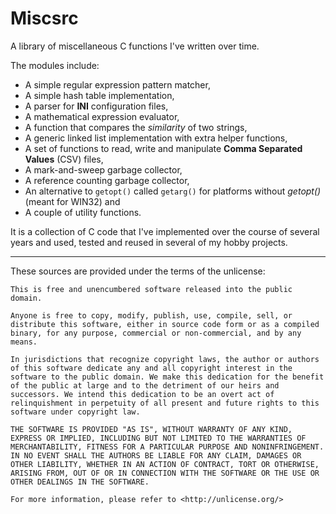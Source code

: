 Miscsrc
=======

A library of miscellaneous C functions I've written over time.

The modules include: 
* A simple regular expression pattern matcher,
* A simple hash table implementation,
* A parser for __INI__ configuration files,
* A mathematical expression evaluator,
* A function that compares the _similarity_ of two strings,
* A generic linked list implementation with extra helper functions,
* A set of functions to read, write and manipulate __Comma Separated Values__ (CSV) files,
* A mark-and-sweep garbage collector,
* A reference counting garbage collector,
* An alternative to `getopt()` called `getarg()` for platforms without _getopt()_ (meant for WIN32) and
* A couple of utility functions.

It is a collection of C code that I've implemented over the course of several years
and used, tested and reused in several of my hobby projects.

-------------------------------------------------------------------------------
These sources are provided under the terms of the unlicense: 

	This is free and unencumbered software released into the public domain.

	Anyone is free to copy, modify, publish, use, compile, sell, or
	distribute this software, either in source code form or as a compiled
	binary, for any purpose, commercial or non-commercial, and by any
	means.

	In jurisdictions that recognize copyright laws, the author or authors
	of this software dedicate any and all copyright interest in the
	software to the public domain. We make this dedication for the benefit
	of the public at large and to the detriment of our heirs and
	successors. We intend this dedication to be an overt act of
	relinquishment in perpetuity of all present and future rights to this
	software under copyright law.

	THE SOFTWARE IS PROVIDED "AS IS", WITHOUT WARRANTY OF ANY KIND,
	EXPRESS OR IMPLIED, INCLUDING BUT NOT LIMITED TO THE WARRANTIES OF
	MERCHANTABILITY, FITNESS FOR A PARTICULAR PURPOSE AND NONINFRINGEMENT.
	IN NO EVENT SHALL THE AUTHORS BE LIABLE FOR ANY CLAIM, DAMAGES OR
	OTHER LIABILITY, WHETHER IN AN ACTION OF CONTRACT, TORT OR OTHERWISE,
	ARISING FROM, OUT OF OR IN CONNECTION WITH THE SOFTWARE OR THE USE OR
	OTHER DEALINGS IN THE SOFTWARE.

	For more information, please refer to <http://unlicense.org/>
